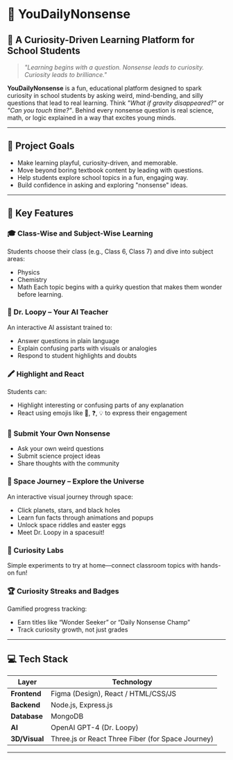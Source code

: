 # 🧠 YouDailyNonsense

## 🚀 A Curiosity-Driven Learning Platform for School Students

> _"Learning begins with a question. Nonsense leads to curiosity. Curiosity leads to brilliance."_

**YouDailyNonsense** is a fun, educational platform designed to spark curiosity in school students by asking weird, mind-bending, and silly questions that lead to real learning. Think *"What if gravity disappeared?"* or *"Can you touch time?"*. Behind every nonsense question is real science, math, or logic explained in a way that excites young minds.

---

## 🎯 Project Goals

- Make learning playful, curiosity-driven, and memorable.
- Move beyond boring textbook content by leading with questions.
- Help students explore school topics in a fun, engaging way.
- Build confidence in asking and exploring "nonsense" ideas.

---

## 🧩 Key Features

### 🎓 Class-Wise and Subject-Wise Learning
Students choose their class (e.g., Class 6, Class 7) and dive into subject areas:
- Physics
- Chemistry
- Math
Each topic begins with a quirky question that makes them wonder before learning.

### 🤖 Dr. Loopy – Your AI Teacher
An interactive AI assistant trained to:
- Answer questions in plain language
- Explain confusing parts with visuals or analogies
- Respond to student highlights and doubts

### 🖍️ Highlight and React
Students can:
- Highlight interesting or confusing parts of any explanation
- React using emojis like 🤯, ❓, 💡 to express their engagement

### 📝 Submit Your Own Nonsense
- Ask your own weird questions
- Submit science project ideas
- Share thoughts with the community

### 🌌 Space Journey – Explore the Universe
An interactive visual journey through space:
- Click planets, stars, and black holes
- Learn fun facts through animations and popups
- Unlock space riddles and easter eggs
- Meet Dr. Loopy in a spacesuit!

### 🧪 Curiosity Labs
Simple experiments to try at home—connect classroom topics with hands-on fun!

### 🏆 Curiosity Streaks and Badges
Gamified progress tracking:
- Earn titles like “Wonder Seeker” or “Daily Nonsense Champ”
- Track curiosity growth, not just grades

---

## 💻 Tech Stack

| Layer        | Technology                     |
|--------------|--------------------------------|
| **Frontend** | Figma (Design), React / HTML/CSS/JS |
| **Backend**  | Node.js, Express.js             |
| **Database** | MongoDB                         |
| **AI**       | OpenAI GPT-4 (Dr. Loopy)        |
| **3D/Visual**| Three.js or React Three Fiber (for Space Journey) |

---


